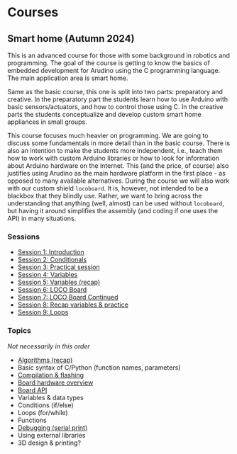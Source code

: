# Courses

## Smart home (Autumn 2024)

This is an advanced course for those with some background in robotics and programming. The goal of the course is getting to know the basics of embedded development for Arudino using the C programming language. The main application area is smart home.

Same as the basic course, this one is split into two parts: preparatory and creative. In the preparatory part the students learn how to use Arduino with basic sensors/actuators, and how to control those using C. In the creative parts the students conceptualize and develop custom smart home appliances in small groups.

This course focuses much heavier on programming. We are going to discuss some fundamentals in more detail than in the basic course. There is also an intention to make the students more independent, i.e., teach them how to work with custom Arduino libraries or how to look for information about Arduino hardware on the internet. This (and the price, of course) also justifies using Arudino as the main hardware platform in the first place - as opposed to many available alternatives. During the course we will also work with our custom shield `locoboard`. It is, however, not intended to be a blackbox that they blindly use. Rather, we want to bring across the understanding that anything (well, almost) can be used without `locoboard`, but having it around simplifies the assembly (and coding if one uses the API) in many situations.

### Sessions

- [Session 1: Introduction](sessions/s1.md)
- [Session 2: Conditionals](sessions/s2.md)
- [Session 3: Practical session](sessions/s3.md)
- [Session 4: Variables](sessions/s4.md)
- [Session 5: Variables (recap)](sessions/s5.md)
- [Session 6: LOCO Board](sessions/s6.md)
- [Session 7: LOCO Board Continued](sessions/s7.md)
- [Session 8: Recap variables & practice](sessions/s8.md)
- [Session 9: Loops](sessions/s9.md)

### Topics

*Not necessarily in this order*

- [Algorithms (recap)](topics/algorithms.md)
- Basic syntax of C/Python (function names, parameters)
- [Compilation & flashing](topics/arduino_ide.md)
- [Board hardware overview](topics/locoboard_hw.md)
- [Board API](topics/locoboard_sw.md)
- Variables & data types
- Conditions (if/else)
- Loops (for/while)
- Functions
- [Debugging (serial print)](topics/debugging.md)
- Using external libraries
- 3D design & printing?